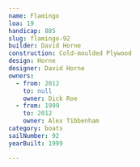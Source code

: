 ```yaml
---
name: Flamingo
loa: 19
handicap: 885
slug: flamingo-92
builder: David Horne
construction: Cold-moulded Plywood
design: Horne
designer: David Horne
owners:
  - from: 2012
    to: null
    owner: Dick Roe
  - from: 1999
    to: 2012
    owner: Alex Tibbenham
category: boats
sailNumber: 92
yearBuilt: 1999

---
```

